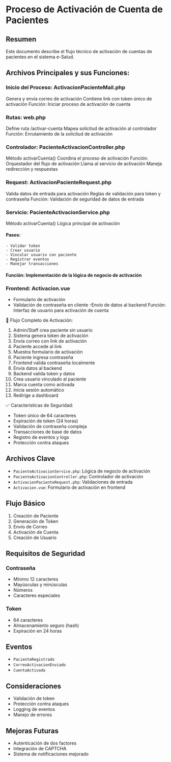 # Proceso de Activación de Cuenta de Pacientes

## Resumen

Este documento describe el flujo técnico de activación de cuentas de pacientes en el sistema e-Salud.

## Archivos Principales y sus Funciones:

### Inicio del Proceso: ActivacionPacienteMail.php
Genera y envía correo de activación
Contiene link con token único de activación
Función: Iniciar proceso de activación de cuenta
### Rutas: web.php
Define ruta /activar-cuenta
Mapea solicitud de activación al controlador
Función: Enrutamiento de la solicitud de activación
### Controlador: PacienteActivacionController.php
Método activarCuenta()
Coordina el proceso de activación
Función: Orquestador del flujo de activación
Llama al servicio de activación
Maneja redirección y respuestas
### Request: ActivacionPacienteRequest.php
Valida datos de entrada para activación
Reglas de validación para token y contraseña
Función: Validación de seguridad de datos de entrada
### Servicio: PacienteActivacionService.php
Método activarCuenta()
Lógica principal de activación
#### Pasos:
    - Validar token
    - Crear usuario
    - Vincular usuario con paciente
    - Registrar eventos
    - Manejar transacciones
#### Función: Implementación de la lógica de negocio de activación
### Frontend: Activacion.vue
- Formulario de activación
- Validación de contraseña en cliente
-Envío de datos al backend
Función: Interfaz de usuario para activación de cuenta

🔄 Flujo Completo de Activación:

1. Admin/Staff crea paciente sin usuario
2. Sistema genera token de activación
3. Envía correo con link de activación
4. Paciente accede al link
5. Muestra formulario de activación
6. Paciente ingresa contraseña
7. Frontend valida contraseña localmente
8. Envía datos al backend
9. Backend valida token y datos
10. Crea usuario vinculado al paciente
11. Marca cuenta como activada
12. Inicia sesión automático
13. Redirige a dashboard

✅ Características de Seguridad:

- Token único de 64 caracteres
- Expiración de token (24 horas)
- Validación de contraseña compleja
- Transacciones de base de datos
- Registro de eventos y logs
- Protección contra ataques

## Archivos Clave

- `PacienteActivacionService.php`: Lógica de negocio de activación
- `PacienteActivacionController.php`: Controlador de activación
- `ActivacionPacienteRequest.php`: Validaciones de entrada
- `Activacion.vue`: Formulario de activación en frontend

## Flujo Básico

1. Creación de Paciente
2. Generación de Token
3. Envío de Correo
4. Activación de Cuenta
5. Creación de Usuario

## Requisitos de Seguridad

### Contraseña
- Mínimo 12 caracteres
- Mayúsculas y minúsculas
- Números
- Caracteres especiales

### Token
- 64 caracteres
- Almacenamiento seguro (hash)
- Expiración en 24 horas

## Eventos

- `PacienteRegistrado`
- `CorreoActivacionEnviado`
- `CuentaActivada`

## Consideraciones

- Validación de token
- Protección contra ataques
- Logging de eventos
- Manejo de errores

## Mejoras Futuras

- Autenticación de dos factores
- Integración de CAPTCHA
- Sistema de notificaciones mejorado
